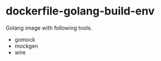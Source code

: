 dockerfile-golang-build-env
===========================

Golang image with following tools.

* gomock
* mockgen
* wire

